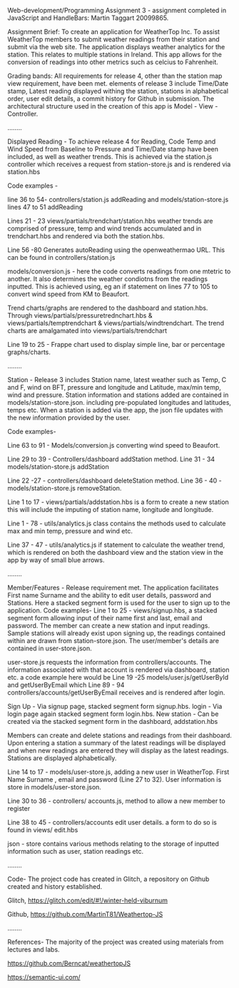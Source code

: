 Web-development/Programming Assignment 3 - assignment completed in JavaScript and HandleBars: Martin Taggart 20099865.

Assignment Brief:
To create an application for WeatherTop Inc. To assist WeatherTop members to submit weather readings from their station and submit via the web site. 
The application displays weather analytics for the station. This relates to multiple stations in Ireland. This app allows for the conversion of readings into other metrics such as celcius to Fahrenheit.

Grading bands: All requirements for release 4, other than the station map view requirement, have been met. elements of release 3 include Time/Date stamp, Latest reading displayed withing the station, stations in alphabetical order, user edit details, a commit history for Github
in submission. The architectural structure used in the creation of this app is Model - View - Controller. 

........

Displayed Reading - 
To achieve release 4 for Reading, Code Temp and Wind Speed from Baseline to Pressure and Time/Date stamp have been included, as well as weather trends.
This is achieved via the station.js controller which receives a request from station-store.js and is rendered via station.hbs

Code examples -

line 36 to 54- controllers/station.js addReading and models/station-store.js lines 47 to 51 addReading

Lines 21 - 23 views/partials/trendchart/station.hbs weather trends are comprised of pressure, temp and wind trends accumulated and in trendchart.hbs and rendered via both the station.hbs.

Line 56 -80 Generates autoReading using the openweathermao URL. This can be found in controllers/station.js

models/conversion.js - here the code converts readings from one mtetric to another. It also determines the weather condiotns from the readings inputted. This is achieved using, eg an if statement 
on lines 77  to 105 to convert wind speed from KM to Beaufort. 

Trend charts/graphs are rendered to the dashboard and station.hbs. Through views/partials/pressuretrednchart.hbs & views/partials/temptrendchart & views/partials/windtrendchart.
The trend charts are amalgamated into views/partials/trendchart

Line 19 to 25 - Frappe chart used to display simple line, bar or percentage graphs/charts.


........

Station - 
Release 3 includes Station name, latest weather such as Temp, C and F, wind on BFT, pressure and longitude and Latitude, max/min temp, wind and pressure. 
Station information and stations added are contained in models/station-store.json. including pre-populated longitudes and latitudes, temps etc. When a station is added via the app, the json file updates
with the new information provided by the user. 

Code examples-

Line 63 to 91 - Models/conversion.js converting wind speed to Beaufort. 

Line 29 to 39 - Controllers/dashboard addStation method. Line 31 - 34 models/station-store.js addStation

Line 22 -27 - controllers/dashboard deleteStation method. Line 36 - 40 - models/station-store.js removeStation.

Line 1 to 17 - views/partials/addstation.hbs is a form to create a new station this will include the imputing of station name, longitude and longitude.

Line 1 - 78 - utils/analytics.js class contains the methods used to calculate max and min temp, pressure and wind etc.

Line 37 - 47 - utils/analytics.js if statement to calculate the weather trend, which is rendered on both the dashboard view and the station view in the app by way of small blue arrows. 

........

Member/Features -
Release requirement met. The application facilitates First name Surname and the ability to edit user details, password and Stations. Here a stacked segment form is used for the user to sign up to the application.
Code examples- 
Line 1 to 25 - views/signup.hbs, a stacked segment form allowing input of their name first and last, email and password. The member can create a new station and input readings.
Sample stations will already exist upon signing up, the readings contained within are drawn from station-store.json. The user/member's details are contained in user-store.json.

user-store.js requests the information from controllers/accounts. The information associated with that account is rendered via dashboard, station etc.
a code example here would be Line 19 -25 models/user.js/getUserById and getUserByEmail which Line 89 - 94 controllers/accounts/getUserByEmail receives and is rendered after login. 

Sign Up - Via signup page, stacked segment form signup.hbs.
login - Via login page again stacked segment form login.hbs.
New station - Can be created via the stacked segment form in the dashboard, addstation.hbs

Members can create and delete stations and readings from their dashboard. Upon entering a station a summary of the latest readings will be displayed and when new
readings are entered they will display as the latest readings. Stations are displayed alphabetically. 


Line 14 to 17 - models/user-store.js, adding a new user in WeatherTop. First Name Surname , email and password (Line 27 to 32). User information is store in models/user-store.json.

Line 30 to 36 - controllers/ accounts.js, method to allow a new member to register

Line 38 to 45 - controllers/accounts edit user details. a form to do so is found in views/ edit.hbs

json - store contains various methods relating to the storage of inputted information such as user, station readings etc. 

........

Code- The project code has created in Glitch, a repository on Github created and history established.

Glitch, https://glitch.com/edit/#!/winter-held-viburnum

Github, https://github.com/MartinT81/Weathertop-JS

........

References-
The majority of the project was created using materials from lectures and labs.

https://github.com/Berncat/weathertopJS

https://semantic-ui.com/


